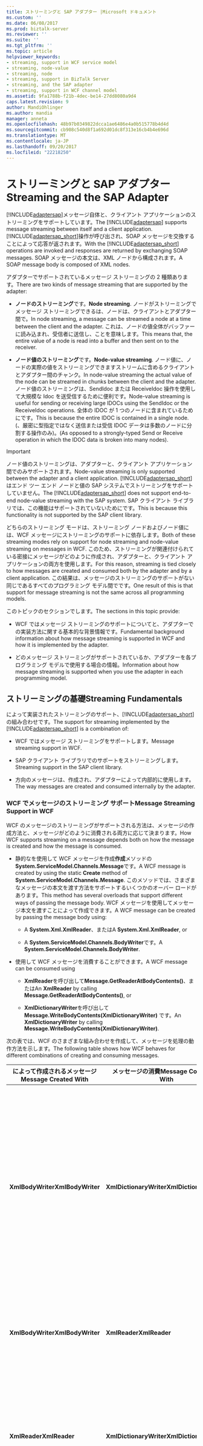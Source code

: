 ```yaml
---
title: ストリーミングと SAP アダプター |Microsoft ドキュメント
ms.custom: ''
ms.date: 06/08/2017
ms.prod: biztalk-server
ms.reviewer: ''
ms.suite: ''
ms.tgt_pltfrm: ''
ms.topic: article
helpviewer_keywords:
- streaming, support in WCF service model
- streaming, node-value
- streaming, node
- streaming, support in BizTalk Server
- streaming, and the SAP adapter
- streaming, support in WCF channel model
ms.assetid: 9fa1788b-f21b-4dec-be14-27dd8080a9d4
caps.latest.revision: 9
author: MandiOhlinger
ms.author: mandia
manager: anneta
ms.openlocfilehash: 48b97b0349822dcca1ae6486e4a0b515778b4d4d
ms.sourcegitcommit: cb908c540d8f1a692d01dc8f313e16cb4b4e696d
ms.translationtype: MT
ms.contentlocale: ja-JP
ms.lasthandoff: 09/20/2017
ms.locfileid: "22218250"
---
```

# <a name="streaming-and-the-sap-adapter"></a><span data-ttu-id="fa3da-102">ストリーミングと SAP アダプター</span><span class="sxs-lookup"><span data-stu-id="fa3da-102">Streaming and the SAP Adapter</span></span>
<span data-ttu-id="fa3da-103">[!INCLUDE[adaptersap](../../includes/adaptersap-md.md)]メッセージ自体と、クライアント アプリケーションのストリーミングをサポートしています。</span><span class="sxs-lookup"><span data-stu-id="fa3da-103">The [!INCLUDE[adaptersap](../../includes/adaptersap-md.md)] supports message streaming between itself and a client application.</span></span> <span data-ttu-id="fa3da-104">[!INCLUDE[adaptersap_short](../../includes/adaptersap-short-md.md)]操作が呼び出され、SOAP メッセージを交換することによって応答が返されます。</span><span class="sxs-lookup"><span data-stu-id="fa3da-104">With the [!INCLUDE[adaptersap_short](../../includes/adaptersap-short-md.md)] operations are invoked and responses are returned by exchanging SOAP messages.</span></span> <span data-ttu-id="fa3da-105">SOAP メッセージの本文は、XML ノードから構成されます。</span><span class="sxs-lookup"><span data-stu-id="fa3da-105">A SOAP message body is composed of XML nodes.</span></span>  
  
 <span data-ttu-id="fa3da-106">アダプターでサポートされているメッセージ ストリーミングの 2 種類あります。</span><span class="sxs-lookup"><span data-stu-id="fa3da-106">There are two kinds of message streaming that are supported by the adapter:</span></span>  
  
-   <span data-ttu-id="fa3da-107">**ノードのストリーミング**です。</span><span class="sxs-lookup"><span data-stu-id="fa3da-107">**Node streaming**.</span></span> <span data-ttu-id="fa3da-108">ノードがストリーミングでメッセージ ストリーミングできるは、ノードは、クライアントとアダプター間で。</span><span class="sxs-lookup"><span data-stu-id="fa3da-108">In node streaming, a message can be streamed a node at a time between the client and the adapter.</span></span> <span data-ttu-id="fa3da-109">これは、ノードの値全体がバッファーに読み込まれ、受信者に送信し、ことを意味します。</span><span class="sxs-lookup"><span data-stu-id="fa3da-109">This means that, the entire value of a node is read into a buffer and then sent on to the receiver.</span></span>  
  
-   <span data-ttu-id="fa3da-110">**ノード値のストリーミング**です。</span><span class="sxs-lookup"><span data-stu-id="fa3da-110">**Node-value streaming**.</span></span> <span data-ttu-id="fa3da-111">ノード値に、ノードの実際の値をストリーミングできますストリームに含めるクライアントとアダプター間のチャンク。</span><span class="sxs-lookup"><span data-stu-id="fa3da-111">In node-value streaming the actual value of the node can be streamed in chunks between the client and the adapter.</span></span> <span data-ttu-id="fa3da-112">ノード値のストリーミングは、SendIdoc または ReceiveIdoc 操作を使用して大規模な Idoc を送受信するために便利です。</span><span class="sxs-lookup"><span data-stu-id="fa3da-112">Node-value streaming is useful for sending or receiving large IDOCs using the SendIdoc or the ReceiveIdoc operations.</span></span> <span data-ttu-id="fa3da-113">全体の IDOC が 1 つのノードに含まれているためにです。</span><span class="sxs-lookup"><span data-stu-id="fa3da-113">This is because the entire IDOC is contained in a single node.</span></span> <span data-ttu-id="fa3da-114">(、厳密に型指定ではなく送信または受信 IDOC データは多数のノードに分割する操作のみ)。</span><span class="sxs-lookup"><span data-stu-id="fa3da-114">(As opposed to a strongly-typed Send or Receive operation in which the IDOC data is broken into many nodes).</span></span>  
  
> [!IMPORTANT]
>  <span data-ttu-id="fa3da-115">ノード値のストリーミングは、アダプターと、クライアント アプリケーション間でのみサポートされます。</span><span class="sxs-lookup"><span data-stu-id="fa3da-115">Node-value streaming is only supported between the adapter and a client application.</span></span> <span data-ttu-id="fa3da-116">[!INCLUDE[adaptersap_short](../../includes/adaptersap-short-md.md)]はエンド ツー エンド ノードと値の SAP システムでストリーミングをサポートしていません。</span><span class="sxs-lookup"><span data-stu-id="fa3da-116">The [!INCLUDE[adaptersap_short](../../includes/adaptersap-short-md.md)] does not support end-to-end node-value streaming with the SAP system.</span></span> <span data-ttu-id="fa3da-117">SAP クライアント ライブラリでは、この機能はサポートされていないためにです。</span><span class="sxs-lookup"><span data-stu-id="fa3da-117">This is because this functionality is not supported by the SAP client library.</span></span>  
  
 <span data-ttu-id="fa3da-118">どちらのストリーミング モードは、ストリーミング ノードおよびノード値には、WCF メッセージにストリーミングのサポートに依存します。</span><span class="sxs-lookup"><span data-stu-id="fa3da-118">Both of these streaming modes rely on support for node streaming and node-value streaming on messages in WCF.</span></span> <span data-ttu-id="fa3da-119">このため、ストリーミングが関連付けられている密接にメッセージがどのように作成され、アダプターと、クライアント アプリケーションの両方を使用します。</span><span class="sxs-lookup"><span data-stu-id="fa3da-119">For this reason, streaming is tied closely to how messages are created and consumed both by the adapter and by a client application.</span></span> <span data-ttu-id="fa3da-120">この結果は、メッセージのストリーミングのサポートがない同じであるすべてのプログラミング モデル間でです。</span><span class="sxs-lookup"><span data-stu-id="fa3da-120">One result of this is that support for message streaming is not the same across all programming models.</span></span>  
  
 <span data-ttu-id="fa3da-121">このトピックのセクションでします。</span><span class="sxs-lookup"><span data-stu-id="fa3da-121">The sections in this topic provide:</span></span>  
  
-   <span data-ttu-id="fa3da-122">WCF ではメッセージ ストリーミングのサポートについてと、アダプターでの実装方法に関する基本的な背景情報です。</span><span class="sxs-lookup"><span data-stu-id="fa3da-122">Fundamental background information about how message streaming is supported in WCF and how it is implemented by the adapter.</span></span>  
  
-   <span data-ttu-id="fa3da-123">どのメッセージ ストリーミングがサポートされているか、アダプターを各プログラミング モデルで使用する場合の情報。</span><span class="sxs-lookup"><span data-stu-id="fa3da-123">Information about how message streaming is supported when you use the adapter in each programming model.</span></span>  
  
## <a name="streaming-fundamentals"></a><span data-ttu-id="fa3da-124">ストリーミングの基礎</span><span class="sxs-lookup"><span data-stu-id="fa3da-124">Streaming Fundamentals</span></span>  
 <span data-ttu-id="fa3da-125">によって実装されたストリーミングのサポート、[!INCLUDE[adaptersap_short](../../includes/adaptersap-short-md.md)]の組み合わせです。</span><span class="sxs-lookup"><span data-stu-id="fa3da-125">The support for streaming implemented by the [!INCLUDE[adaptersap_short](../../includes/adaptersap-short-md.md)] is a combination of:</span></span>  
  
-   <span data-ttu-id="fa3da-126">WCF ではメッセージ ストリーミングをサポートします。</span><span class="sxs-lookup"><span data-stu-id="fa3da-126">Message streaming support in WCF.</span></span>  
  
-   <span data-ttu-id="fa3da-127">SAP クライアント ライブラリでのサポートをストリーミングします。</span><span class="sxs-lookup"><span data-stu-id="fa3da-127">Streaming support in the SAP client library.</span></span>  
  
-   <span data-ttu-id="fa3da-128">方向のメッセージは、作成され、アダプターによって内部的に使用します。</span><span class="sxs-lookup"><span data-stu-id="fa3da-128">The way messages are created and consumed internally by the adapter.</span></span>  
  
### <a name="message-streaming-support-in-wcf"></a><span data-ttu-id="fa3da-129">WCF でメッセージのストリーミング サポート</span><span class="sxs-lookup"><span data-stu-id="fa3da-129">Message Streaming Support in WCF</span></span>  
 <span data-ttu-id="fa3da-130">WCF のメッセージのストリーミングがサポートされる方法は、メッセージの作成方法と、メッセージがどのように消費される両方に応じて決まります。</span><span class="sxs-lookup"><span data-stu-id="fa3da-130">How WCF supports streaming on a message depends both on how the message is created and how the message is consumed.</span></span>  
  
-   <span data-ttu-id="fa3da-131">静的なを使用して WCF メッセージを作成**作成**メソッドの**System.ServiceModel.Channels.Message**です。</span><span class="sxs-lookup"><span data-stu-id="fa3da-131">A WCF message is created by using the static **Create** method of **System.ServiceModel.Channels.Message**.</span></span> <span data-ttu-id="fa3da-132">このメソッドでは、さまざまなメッセージの本文を渡す方法をサポートするいくつかのオーバー ロードがあります。</span><span class="sxs-lookup"><span data-stu-id="fa3da-132">This method has several overloads that support different ways of passing the message body.</span></span> <span data-ttu-id="fa3da-133">WCF メッセージを使用してメッセージ本文を渡すことによって作成できます。</span><span class="sxs-lookup"><span data-stu-id="fa3da-133">A WCF message can be created by passing the message body using:</span></span>  
  
    -   <span data-ttu-id="fa3da-134">A **System.Xml.XmlReader**、または</span><span class="sxs-lookup"><span data-stu-id="fa3da-134">A **System.Xml.XmlReader**, or</span></span>  
  
    -   <span data-ttu-id="fa3da-135">A **System.ServiceModel.Channels.BodyWriter**です。</span><span class="sxs-lookup"><span data-stu-id="fa3da-135">A **System.ServiceModel.Channels.BodyWriter**.</span></span>  
  
-   <span data-ttu-id="fa3da-136">使用して WCF メッセージを消費することができます。</span><span class="sxs-lookup"><span data-stu-id="fa3da-136">A WCF message can be consumed using</span></span>  
  
    -   <span data-ttu-id="fa3da-137">**XmlReader**を呼び出して**Message.GetReaderAtBodyContents()**、または</span><span class="sxs-lookup"><span data-stu-id="fa3da-137">An **XmlReader** by calling **Message.GetReaderAtBodyContents()**, or</span></span>  
  
    -   <span data-ttu-id="fa3da-138">**XmlDictionaryWriter**を呼び出して**Message.WriteBodyContents(XmlDictionaryWriter)** です。</span><span class="sxs-lookup"><span data-stu-id="fa3da-138">An **XmlDictionaryWriter** by calling **Message.WriteBodyContents(XmlDictionaryWriter)**.</span></span>  
  
 <span data-ttu-id="fa3da-139">次の表では、WCF のさまざまな組み合わせを作成して、メッセージを処理の動作方法を示します。</span><span class="sxs-lookup"><span data-stu-id="fa3da-139">The following table shows how WCF behaves for different combinations of creating and consuming messages.</span></span>  
  
|<span data-ttu-id="fa3da-140">によって作成されるメッセージ</span><span class="sxs-lookup"><span data-stu-id="fa3da-140">Message Created With</span></span>|<span data-ttu-id="fa3da-141">メッセージの消費</span><span class="sxs-lookup"><span data-stu-id="fa3da-141">Message Consumed With</span></span>|<span data-ttu-id="fa3da-142">WCF 動作</span><span class="sxs-lookup"><span data-stu-id="fa3da-142">WCF Behavior</span></span>|  
|--------------------------|---------------------------|------------------|  
|<span data-ttu-id="fa3da-143">**XmlBodyWriter**</span><span class="sxs-lookup"><span data-stu-id="fa3da-143">**XmlBodyWriter**</span></span>|<span data-ttu-id="fa3da-144">**XmlDictionaryWriter**</span><span class="sxs-lookup"><span data-stu-id="fa3da-144">**XmlDictionaryWriter**</span></span>|<span data-ttu-id="fa3da-145">**ノード値のストリーミング**はサポートされています。</span><span class="sxs-lookup"><span data-stu-id="fa3da-145">**Node-value streaming** is supported.</span></span> <span data-ttu-id="fa3da-146">WCF のストリーミングを実現するための 2 つのライター、パイプを使用します。</span><span class="sxs-lookup"><span data-stu-id="fa3da-146">WCF pipes the two writers together to enable streaming.</span></span> <span data-ttu-id="fa3da-147">両方の**XmlBodyWriter**と**XmlDictionaryWriter**ノード値が発生するようストリーミングをサポートする必要があります。</span><span class="sxs-lookup"><span data-stu-id="fa3da-147">Both the **XmlBodyWriter** and the **XmlDictionaryWriter** must support node-value streaming for it to occur.</span></span>|  
|<span data-ttu-id="fa3da-148">**XmlBodyWriter**</span><span class="sxs-lookup"><span data-stu-id="fa3da-148">**XmlBodyWriter**</span></span>|<span data-ttu-id="fa3da-149">**XmlReader**</span><span class="sxs-lookup"><span data-stu-id="fa3da-149">**XmlReader**</span></span>|<span data-ttu-id="fa3da-150">**ノードのストリーミング**はサポートされています。</span><span class="sxs-lookup"><span data-stu-id="fa3da-150">**Node streaming** is supported.</span></span> <span data-ttu-id="fa3da-151">WCF が内部バッファー、 **XmlReader**です。</span><span class="sxs-lookup"><span data-stu-id="fa3da-151">WCF internally buffers the **XmlReader**.</span></span>|  
|<span data-ttu-id="fa3da-152">**XmlReader**</span><span class="sxs-lookup"><span data-stu-id="fa3da-152">**XmlReader**</span></span>|<span data-ttu-id="fa3da-153">**XmlDictionaryWriter**</span><span class="sxs-lookup"><span data-stu-id="fa3da-153">**XmlDictionaryWriter**</span></span>|<span data-ttu-id="fa3da-154">**ノードのストリーミング**はサポートされています。</span><span class="sxs-lookup"><span data-stu-id="fa3da-154">**Node streaming** is supported.</span></span> <span data-ttu-id="fa3da-155">WCF が内部バッファー、 **XmlReader**にコールバック、 **XmlDictionaryWriter**です。</span><span class="sxs-lookup"><span data-stu-id="fa3da-155">WCF internally buffers the **XmlReader** and calls back into the **XmlDictionaryWriter**.</span></span>|  
|<span data-ttu-id="fa3da-156">**XmlReader**</span><span class="sxs-lookup"><span data-stu-id="fa3da-156">**XmlReader**</span></span>|<span data-ttu-id="fa3da-157">**XmlReader**</span><span class="sxs-lookup"><span data-stu-id="fa3da-157">**XmlReader**</span></span>|<span data-ttu-id="fa3da-158">**ノードのストリーミング**はサポートされています。</span><span class="sxs-lookup"><span data-stu-id="fa3da-158">**Node streaming** is supported.</span></span> <span data-ttu-id="fa3da-159">WCF が内部バッファー、 **XmlReader**です。</span><span class="sxs-lookup"><span data-stu-id="fa3da-159">WCF internally buffers the **XmlReader**.</span></span>|  
  
### <a name="streaming-support-in-the-sap-client-library"></a><span data-ttu-id="fa3da-160">SAP クライアント ライブラリでのストリーミング サポート</span><span class="sxs-lookup"><span data-stu-id="fa3da-160">Streaming Support in the SAP Client Library</span></span>  
 <span data-ttu-id="fa3da-161">SAP クライアント ライブラリは、ストリーミングをサポートしていません。</span><span class="sxs-lookup"><span data-stu-id="fa3da-161">The SAP client library does not support streaming.</span></span> <span data-ttu-id="fa3da-162">そのため、エンド ツー エンド ノードと値のストリーミングでサポートされていない、[!INCLUDE[adaptersap_short](../../includes/adaptersap-short-md.md)]です。</span><span class="sxs-lookup"><span data-stu-id="fa3da-162">Therefore end-to-end node-value streaming is not supported by the [!INCLUDE[adaptersap_short](../../includes/adaptersap-short-md.md)].</span></span>  
  
### <a name="internal-message-handling-by-the-adapter"></a><span data-ttu-id="fa3da-163">内部のメッセージがアダプターによって処理</span><span class="sxs-lookup"><span data-stu-id="fa3da-163">Internal Message Handling by the Adapter</span></span>  
 <span data-ttu-id="fa3da-164">アダプターは、次の方法では、ストリーミングをサポートします。</span><span class="sxs-lookup"><span data-stu-id="fa3da-164">The adapter supports streaming in the following manner:</span></span>  
  
-   <span data-ttu-id="fa3da-165">アダプターのカスタム実装を使用して、クライアントから受信した SendIdDoc 要求メッセージを処理する**XmlDictionaryWriter**です。</span><span class="sxs-lookup"><span data-stu-id="fa3da-165">The adapter consumes the SendIdDoc request message received from the client by using a custom implementation of **XmlDictionaryWriter**.</span></span> <span data-ttu-id="fa3da-166">使用してクライアントから受信した他のすべてのメッセージを消費する、 **XmlReader**です。</span><span class="sxs-lookup"><span data-stu-id="fa3da-166">It consumes all other messages received from the client using an **XmlReader**.</span></span>  
  
-   <span data-ttu-id="fa3da-167">アダプターのカスタム実装を使用して、クライアントに送信する ReceiveIdoc 要求メッセージを作成する**XmlBodyWriter**です。</span><span class="sxs-lookup"><span data-stu-id="fa3da-167">The adapter creates the ReceiveIdoc request message that it sends to the client by using a custom implementation of **XmlBodyWriter**.</span></span> <span data-ttu-id="fa3da-168">使用してクライアントに送信されるその他のすべてのメッセージを作成、 **XmlReader**です。</span><span class="sxs-lookup"><span data-stu-id="fa3da-168">It creates all other messages that it sends to the client using an **XmlReader**.</span></span>  
  
## <a name="streaming-support-in-the-wcf-channel-model"></a><span data-ttu-id="fa3da-169">WCF チャネル モデルでのストリーミング サポート</span><span class="sxs-lookup"><span data-stu-id="fa3da-169">Streaming Support in the WCF Channel Model</span></span>  
 <span data-ttu-id="fa3da-170">次の表は、WCF チャネル モデルでストリーミングのサポート方法に関する詳細情報を提供します。</span><span class="sxs-lookup"><span data-stu-id="fa3da-170">The following table provides detailed information about how streaming is supported in the WCF channel model.</span></span>  
  
|<span data-ttu-id="fa3da-171">操作</span><span class="sxs-lookup"><span data-stu-id="fa3da-171">Operation</span></span>|<span data-ttu-id="fa3da-172">ストリーミング ノード</span><span class="sxs-lookup"><span data-stu-id="fa3da-172">Node Streaming</span></span>|<span data-ttu-id="fa3da-173">ノード値のストリーミング</span><span class="sxs-lookup"><span data-stu-id="fa3da-173">Node-Value Streaming</span></span>|<span data-ttu-id="fa3da-174">Description</span><span class="sxs-lookup"><span data-stu-id="fa3da-174">Description</span></span>|  
|---------------|--------------------|---------------------------|-----------------|  
|<span data-ttu-id="fa3da-175">(アダプターにクライアント) の RFC および BAPI の操作を送信</span><span class="sxs-lookup"><span data-stu-id="fa3da-175">Outbound RFC and BAPI operations (from the client to the adapter)</span></span>|<span data-ttu-id="fa3da-176">サポートされていません</span><span class="sxs-lookup"><span data-stu-id="fa3da-176">Not supported</span></span>|<span data-ttu-id="fa3da-177">サポートされていません</span><span class="sxs-lookup"><span data-stu-id="fa3da-177">Not supported</span></span>||  
|<span data-ttu-id="fa3da-178">(アダプターにクライアント) から送信 tRFC 操作</span><span class="sxs-lookup"><span data-stu-id="fa3da-178">Outbound tRFC operations (from the client to the adapter)</span></span>|<span data-ttu-id="fa3da-179">サポートされていません</span><span class="sxs-lookup"><span data-stu-id="fa3da-179">Not supported</span></span>|<span data-ttu-id="fa3da-180">サポートされていません</span><span class="sxs-lookup"><span data-stu-id="fa3da-180">Not supported</span></span>||  
|<span data-ttu-id="fa3da-181">IDOC の送信操作が (厳密に型指定)</span><span class="sxs-lookup"><span data-stu-id="fa3da-181">IDOC Send operation (strongly typed)</span></span>|<span data-ttu-id="fa3da-182">サポートされていません</span><span class="sxs-lookup"><span data-stu-id="fa3da-182">Not supported</span></span>|<span data-ttu-id="fa3da-183">サポートされていません</span><span class="sxs-lookup"><span data-stu-id="fa3da-183">Not supported</span></span>||  
|<span data-ttu-id="fa3da-184">IDOC の受信の操作 (厳密に型指定)</span><span class="sxs-lookup"><span data-stu-id="fa3da-184">IDOC Receive operation (strongly typed)</span></span>|<span data-ttu-id="fa3da-185">Supported</span><span class="sxs-lookup"><span data-stu-id="fa3da-185">Supported</span></span>|<span data-ttu-id="fa3da-186">サポートされていません</span><span class="sxs-lookup"><span data-stu-id="fa3da-186">Not supported</span></span>||  
|<span data-ttu-id="fa3da-187">SendIdoc 操作 (文字列)</span><span class="sxs-lookup"><span data-stu-id="fa3da-187">SendIdoc operation (string)</span></span>|<span data-ttu-id="fa3da-188">Supported</span><span class="sxs-lookup"><span data-stu-id="fa3da-188">Supported</span></span>|<span data-ttu-id="fa3da-189">Supported</span><span class="sxs-lookup"><span data-stu-id="fa3da-189">Supported</span></span>|<span data-ttu-id="fa3da-190">アダプターを使用して、 **XmlDictionaryWriter**要求メッセージを処理します。</span><span class="sxs-lookup"><span data-stu-id="fa3da-190">The adapter uses an **XmlDictionaryWriter** to consume the request message.</span></span> <span data-ttu-id="fa3da-191">クライアントがメッセージを作成する場合、 **BodyWriter**ノードの値をアダプターに、クライアントからのストリーミングが発生します。</span><span class="sxs-lookup"><span data-stu-id="fa3da-191">If the client creates the message with a **BodyWriter**, node-value streaming from the client to the adapter occurs.</span></span>|  
|<span data-ttu-id="fa3da-192">ReceiveIdoc 操作 (文字列)</span><span class="sxs-lookup"><span data-stu-id="fa3da-192">ReceiveIdoc operation (string)</span></span>|<span data-ttu-id="fa3da-193">Supported</span><span class="sxs-lookup"><span data-stu-id="fa3da-193">Supported</span></span>|<span data-ttu-id="fa3da-194">Supported</span><span class="sxs-lookup"><span data-stu-id="fa3da-194">Supported</span></span>|<span data-ttu-id="fa3da-195">アダプターを使用して、 **BodyWriter**要求メッセージを作成します。</span><span class="sxs-lookup"><span data-stu-id="fa3da-195">The adapter uses a **BodyWriter** to create the request message.</span></span> <span data-ttu-id="fa3da-196">クライアントを使用してメッセージを消費する場合、 **XmlDictionaryWriter**ノード値がクライアントに、アダプターからのストリーミングが発生します。</span><span class="sxs-lookup"><span data-stu-id="fa3da-196">If the client consumes the message using an **XmlDictionaryWriter**, node-value streaming from the adapter to the client occurs.</span></span>|  
|<span data-ttu-id="fa3da-197">RFC 操作を受信します。</span><span class="sxs-lookup"><span data-stu-id="fa3da-197">Inbound RFC operations</span></span>|<span data-ttu-id="fa3da-198">サポートされていません</span><span class="sxs-lookup"><span data-stu-id="fa3da-198">Not supported</span></span>|<span data-ttu-id="fa3da-199">サポートされていません</span><span class="sxs-lookup"><span data-stu-id="fa3da-199">Not supported</span></span>||  
|<span data-ttu-id="fa3da-200">TRFC 操作を受信します。</span><span class="sxs-lookup"><span data-stu-id="fa3da-200">Inbound tRFC operations</span></span>|<span data-ttu-id="fa3da-201">サポートされていません</span><span class="sxs-lookup"><span data-stu-id="fa3da-201">Not supported</span></span>|<span data-ttu-id="fa3da-202">サポートされていません</span><span class="sxs-lookup"><span data-stu-id="fa3da-202">Not supported</span></span>||  
  
 <span data-ttu-id="fa3da-203">ノード値を送信し、SendIdoc および ReceiveIdoc 操作を使用してフラット ファイル (string) Idoc を受信するようにコードでは、ストリーミングを実装する方法については、次を参照してください。 [WCF チャネル モデルを使用して SAP のフラット ファイル Idoc をストリーム](../../adapters-and-accelerators/adapter-sap/stream-flat-file-idocs-in-sap-using-the-wcf-channel-model.md)です。</span><span class="sxs-lookup"><span data-stu-id="fa3da-203">For information about how to implement node-value streaming in your code to send and receive flat file (string) IDOCs using the SendIdoc and ReceiveIdoc operations, see [Stream Flat-File IDOCs in SAP using the WCF Channel Model](../../adapters-and-accelerators/adapter-sap/stream-flat-file-idocs-in-sap-using-the-wcf-channel-model.md).</span></span>  
  
## <a name="streaming-support-in-the-wcf-service-model"></a><span data-ttu-id="fa3da-204">WCF サービス モデルでのストリーミング サポート</span><span class="sxs-lookup"><span data-stu-id="fa3da-204">Streaming Support in the WCF Service Model</span></span>  
 <span data-ttu-id="fa3da-205">メッセージの XML 表現と、マネージ コードのオブジェクト表現をメッセージを逆シリアル化のシリアル化とは、書き込みをメモリにメッセージ全体を読み取る必要があります。</span><span class="sxs-lookup"><span data-stu-id="fa3da-205">Serializing and deserializing between the XML representation of a message and the managed code object representation of that message requires writing and reading the entire message into memory.</span></span> <span data-ttu-id="fa3da-206">このため、ストリーミング ノードもノード値のストリーミングもが、WCF サービスのモデルからサポートされます。</span><span class="sxs-lookup"><span data-stu-id="fa3da-206">For this reason, neither node streaming nor node-value streaming is supported from the WCF service model.</span></span>  
  
## <a name="streaming-support-in-biztalk-server"></a><span data-ttu-id="fa3da-207">BizTalk Server でのストリーミング サポート</span><span class="sxs-lookup"><span data-stu-id="fa3da-207">Streaming Support in BizTalk Server</span></span>  
 <span data-ttu-id="fa3da-208">次の表は、BizTalk Server にストリーミングのサポートについての詳細についてを説明します。</span><span class="sxs-lookup"><span data-stu-id="fa3da-208">The following table provides detailed information about how streaming is supported in BizTalk Server.</span></span>  
  
|<span data-ttu-id="fa3da-209">操作</span><span class="sxs-lookup"><span data-stu-id="fa3da-209">Operation</span></span>|<span data-ttu-id="fa3da-210">ストリーミング ノード</span><span class="sxs-lookup"><span data-stu-id="fa3da-210">Node Streaming</span></span>|<span data-ttu-id="fa3da-211">ノード値のストリーミング</span><span class="sxs-lookup"><span data-stu-id="fa3da-211">Node-Value Streaming</span></span>|<span data-ttu-id="fa3da-212">Description</span><span class="sxs-lookup"><span data-stu-id="fa3da-212">Description</span></span>|  
|---------------|--------------------|---------------------------|-----------------|  
|<span data-ttu-id="fa3da-213">(からアダプターにクライアント) の RFC および BAPI の操作</span><span class="sxs-lookup"><span data-stu-id="fa3da-213">RFC and BAPI operations (from the client to the adapter)</span></span>|<span data-ttu-id="fa3da-214">サポートされていません</span><span class="sxs-lookup"><span data-stu-id="fa3da-214">Not supported</span></span>|<span data-ttu-id="fa3da-215">サポートされていません</span><span class="sxs-lookup"><span data-stu-id="fa3da-215">Not supported</span></span>||  
|<span data-ttu-id="fa3da-216">tRFC 操作 (、クライアントからアダプターに)</span><span class="sxs-lookup"><span data-stu-id="fa3da-216">tRFC operations (from the client to the adapter)</span></span>|<span data-ttu-id="fa3da-217">サポートされていません</span><span class="sxs-lookup"><span data-stu-id="fa3da-217">Not supported</span></span>|<span data-ttu-id="fa3da-218">サポートされていません</span><span class="sxs-lookup"><span data-stu-id="fa3da-218">Not supported</span></span>||  
|<span data-ttu-id="fa3da-219">IDOC の送信操作が (厳密に型指定)</span><span class="sxs-lookup"><span data-stu-id="fa3da-219">IDOC Send operation (strongly typed)</span></span>|<span data-ttu-id="fa3da-220">サポートされていません</span><span class="sxs-lookup"><span data-stu-id="fa3da-220">Not supported</span></span>|<span data-ttu-id="fa3da-221">サポートされていません</span><span class="sxs-lookup"><span data-stu-id="fa3da-221">Not supported</span></span>||  
|<span data-ttu-id="fa3da-222">IDOC の受信の操作 (厳密に型指定)</span><span class="sxs-lookup"><span data-stu-id="fa3da-222">IDOC Receive operation (strongly typed)</span></span>|<span data-ttu-id="fa3da-223">Supported</span><span class="sxs-lookup"><span data-stu-id="fa3da-223">Supported</span></span>|<span data-ttu-id="fa3da-224">サポートされていません</span><span class="sxs-lookup"><span data-stu-id="fa3da-224">Not supported</span></span>||  
|<span data-ttu-id="fa3da-225">SendIdoc 操作 (文字列)</span><span class="sxs-lookup"><span data-stu-id="fa3da-225">SendIdoc operation (string)</span></span>|<span data-ttu-id="fa3da-226">Supported</span><span class="sxs-lookup"><span data-stu-id="fa3da-226">Supported</span></span>|<span data-ttu-id="fa3da-227">Supported</span><span class="sxs-lookup"><span data-stu-id="fa3da-227">Supported</span></span>|<span data-ttu-id="fa3da-228">WCF カスタム アダプターを使用して、 **BodyWriter**ノード値のストリーミングがサポートされているため、要求メッセージを作成します。</span><span class="sxs-lookup"><span data-stu-id="fa3da-228">The WCF-Custom adapter uses a **BodyWriter** to create the request message, so node-value streaming is supported.</span></span>|  
|<span data-ttu-id="fa3da-229">ReceiveIdoc 操作 (文字列)</span><span class="sxs-lookup"><span data-stu-id="fa3da-229">ReceiveIdoc operation (string)</span></span>|<span data-ttu-id="fa3da-230">Supported</span><span class="sxs-lookup"><span data-stu-id="fa3da-230">Supported</span></span>|<span data-ttu-id="fa3da-231">Supported</span><span class="sxs-lookup"><span data-stu-id="fa3da-231">Supported</span></span>|<span data-ttu-id="fa3da-232">WCF カスタム アダプターを使用して、 **XmlDictionaryWriter**ノード値のストリーミングがサポートされているため、要求メッセージを使用します。</span><span class="sxs-lookup"><span data-stu-id="fa3da-232">The WCF-Custom adapter uses an **XmlDictionaryWriter** to consume the request message, so node-value streaming is supported.</span></span>|  
|<span data-ttu-id="fa3da-233">RFC 操作を受信します。</span><span class="sxs-lookup"><span data-stu-id="fa3da-233">Inbound RFC operations</span></span>|<span data-ttu-id="fa3da-234">サポートされていません</span><span class="sxs-lookup"><span data-stu-id="fa3da-234">Not supported</span></span>|<span data-ttu-id="fa3da-235">サポートされていません</span><span class="sxs-lookup"><span data-stu-id="fa3da-235">Not supported</span></span>||  
|<span data-ttu-id="fa3da-236">TRFC 操作を受信します。</span><span class="sxs-lookup"><span data-stu-id="fa3da-236">Inbound tRFC operations</span></span>|<span data-ttu-id="fa3da-237">サポートされていません</span><span class="sxs-lookup"><span data-stu-id="fa3da-237">Not supported</span></span>|<span data-ttu-id="fa3da-238">サポートされていません</span><span class="sxs-lookup"><span data-stu-id="fa3da-238">Not supported</span></span>||  
  
## <a name="see-also"></a><span data-ttu-id="fa3da-239">参照</span><span class="sxs-lookup"><span data-stu-id="fa3da-239">See Also</span></span>  
[<span data-ttu-id="fa3da-240">SAP アプリケーションを開発します。</span><span class="sxs-lookup"><span data-stu-id="fa3da-240">Develop your SAP applications</span></span>](../../adapters-and-accelerators/adapter-sap/develop-your-sap-applications.md)